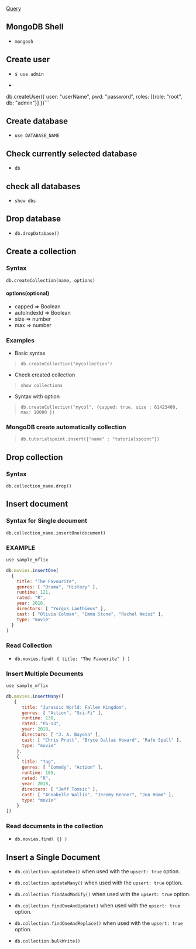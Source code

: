 [Query](https://www.mongodb.com/docs/manual/tutorial/query-documents/)

## MongoDB Shell
- `mongosh`

## Create user 
- `$ use admin`
- ```sh
db.createUser({
  user: "userName",
  pwd: "password",
  roles: [{role: "root", db: "admin"}]
})```

## Create database 
- `use DATABASE_NAME`

## Check currently selected database
- `db`

## check all databases
- `show dbs`

## Drop database
- `db.dropDatabase()`

## Create a collection
### Syntax
`db.createCollection(name, options)`
#### options(optional)
- capped => Boolean
- autoIndexId => Boolean
- size => number
- max => number

### Examples
- Basic syntax
> `db.createCollection("mycollection")`
- Check created collection
> `show collections`
- Syntax with option
> `db.createCollection("mycol", {capped: true, size : 61423400, max: 10000 })`

### MongoDB create automatically collection
> `db.tutorialspoint.insert({"name" : "tutorialspoint"})`

## Drop collection
### Syntax
`db.collection_name.drop()`

## Insert document

### Syntax for Single document
`db.collection_name.insertOne(document)`
### EXAMPLE
```js
use sample_mflix

db.movies.insertOne(
  {
    title: "The Favourite",
    genres: [ "Drama", "History" ],
    runtime: 121,
    rated: "R",
    year: 2018,
    directors: [ "Yorgos Lanthimos" ],
    cast: [ "Olivia Colman", "Emma Stone", "Rachel Weisz" ],
    type: "movie"
  }
)
```
### Read Collection
- `db.movies.find( { title: "The Favourite" } )`

### Insert Multiple Documents
```js
use sample_mflix

db.movies.insertMany([
   {
      title: "Jurassic World: Fallen Kingdom",
      genres: [ "Action", "Sci-Fi" ],
      runtime: 130,
      rated: "PG-13",
      year: 2018,
      directors: [ "J. A. Bayona" ],
      cast: [ "Chris Pratt", "Bryce Dallas Howard", "Rafe Spall" ],
      type: "movie"
    },
    {
      title: "Tag",
      genres: [ "Comedy", "Action" ],
      runtime: 105,
      rated: "R",
      year: 2018,
      directors: [ "Jeff Tomsic" ],
      cast: [ "Annabelle Wallis", "Jeremy Renner", "Jon Hamm" ],
      type: "movie"
    }
])
```
### Read documents in the collection
- `db.movies.find( {} )`


## Insert a Single Document
- `db.collection.updateOne()` when used with the `upsert: true` option.

- `db.collection.updateMany()` when used with the `upsert: true` option.

- `db.collection.findAndModify()` when used with the `upsert: true` option.

- `db.collection.findOneAndUpdate()` when used with the `upsert: true` option.

- `db.collection.findOneAndReplace()` when used with the `upsert: true` option.

- `db.collection.bulkWrite()`


